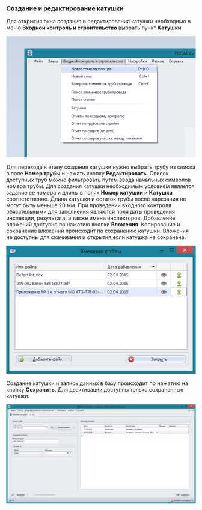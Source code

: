 ﻿
### Создание и редактирование катушки 

Для открытия окна создания и редактирования катушки необходимо в меню **Входной контроль и строительство** выбрать пункт **Катушки**.

![_menu_construction.png](_menu_construction.png "")

Для перехода к этапу создания катушки нужно выбрать трубу из списка в поле **Номер трубы** и нажать кнопку **Редактировать**. Список доступных труб можно фильтровать путем ввода начальных символов номера трубы.
Для создания катушки необходимым условием является задание ее номера и длины в полях **Номер катушки** и **Катушка** соответственно. Длина катушки и остаток трубы после нарезания не могут быть меньше 20 мм.
При проведении входного контроля обязательными для заполнения являются поля даты проведения инспекции, результата, а также имена инспекторов.
Добавление вложений доступно по нажатию кнопки **Вложения**. Копирование и сохранение вложений происходит по сохранению катушки. Вложения не доступны для скачивания и открытия,если катушка не сохранена.

![_attachments_files.png](_attachments_files.png "")

Создание катушки и запись данных в базу происходит по нажатию на кнопку **Сохранить**. Для деактивации доступны только сохраненные катушки.

![_construction_new_spool_creation.png](_construction_new_spool_creation.png "")
